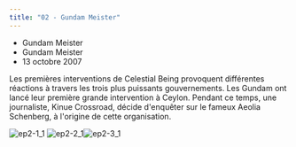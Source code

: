 ```yaml
---
title: "02 - Gundam Meister"
---
```


* Gundam Meister
* Gundam Meister
* 13 octobre 2007


Les premières interventions de Celestial Being provoquent différentes réactions à travers les trois plus puissants gouvernements. Les Gundam ont lancé leur première grande intervention à Ceylon. Pendant ce temps, une journaliste, Kinue Crossroad, décide d'enquêter sur le fameux Aeolia Schenberg, à l'origine de cette organisation.


![ep2-1_1](/images/stories/saga/gundam00/episodes/s1/ep2-1_1.jpg) ![ep2-2_1](/images/stories/saga/gundam00/episodes/s1/ep2-2_1.jpg)![ep2-3_1](/images/stories/saga/gundam00/episodes/s1/ep2-3_1.jpg)